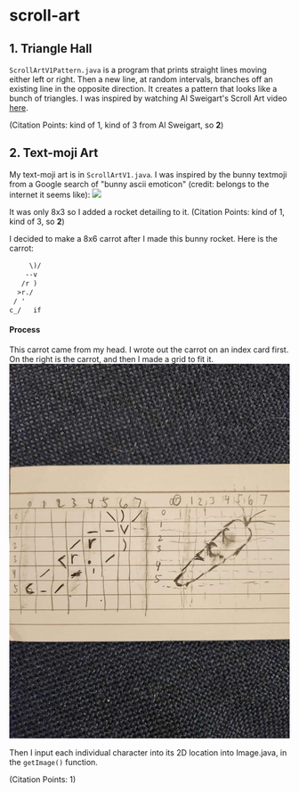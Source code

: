 # scroll-art

## 1. Triangle Hall

`ScrollArtV1Pattern.java` is a program that prints straight lines moving either left or right. 
Then a new line, at random intervals, branches off an existing line in the opposite direction. 
It creates a pattern that looks like a bunch of triangles. I was inspired by watching Al Sweigart's Scroll Art video [here](https://www.youtube.com/watch?v=Sjk4UMpJqVs&embeds_referring_euri=https%3A%2F%2Fscrollart.org%2F&source_ve_path=MzY4NDIsMjM4NTE). 

(Citation Points: kind of 1, kind of 3 from Al Sweigart, so **2**)


## 2. Text-moji Art 

My text-moji art is in `ScrollArtV1.java`.
I was inspired by the bunny textmoji from a Google search of "bunny ascii emoticon" (credit: belongs to the internet it seems like): 
![](https://ih1.redbubble.net/image.2920171915.3297/raf,360x360,075,t,fafafa:ca443f4786.jpg)

It was only 8x3 so I added a rocket detailing to it. 
(Citation Points: kind of 1, kind of 3, so **2**)

I decided to make a 8x6 carrot after I made this bunny rocket. Here is the carrot: 
```
     \)/
    --v 
   /r )
  >r./
 / '  
c_/   if
```

#### Process 
This carrot came from my head. I wrote out the carrot on an index card first. On the right is the carrot, and then I made a grid to fit it. 
![](carrot-drawing.jpeg)

Then I input each individual character into its 2D location into Image.java, in the `getImage()` function. 

(Citation Points: 1)
